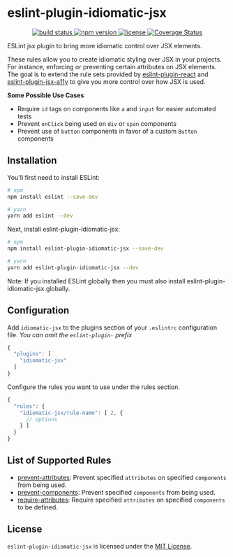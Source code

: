 # eslint-plugin-idiomatic-jsx
<p align="center">
  <a href="https://circleci.com/gh/danrigsby/eslint-plugin-idiomatic-jsx">
    <img src="https://circleci.com/gh/danrigsby/eslint-plugin-idiomatic-jsx.svg?style=svg" alt="build status" />
  </a>
  <a href="https://npmjs.org/package/eslint-plugin-jsx-a11y">
    <img src="https://img.shields.io/npm/v/eslint-plugin-jsx-a11y.svg" alt="npm version" />
  </a>
  <a href="https://github.com/danrigsby/eslint-plugin-idiomatic-jsx/blob/master/LICENSE">
    <img src="https://img.shields.io/npm/l/eslint-plugin-idiomatic-jsx.svg" alt="license" />
  </a>
  <a href='https://coveralls.io/github/danrigsby/eslint-plugin-idiomatic-jsx?branch=master'>
    <img src='https://coveralls.io/repos/github/danrigsby/eslint-plugin-idiomatic-jsx/badge.svg?branch=master' alt='Coverage Status' />
  </a>
</p>

ESLint jsx plugin to bring more idiomatic control over JSX elements.

These rules allow you to create idiomatic styling over JSX in your projects.  For instance, enforcing or preventing certain attributes on JSX elements.  The goal is to extend the rule sets provided by [eslint-plugin-react](https://github.com/yannickcr/eslint-plugin-react) and [eslint-plugin-jsx-a11y](https://github.com/evcohen/eslint-plugin-jsx-a11y) to give you more control over how JSX is used.

**Some Possible Use Cases**
- Require `id` tags on components like `a` and `input` for easier automated tests
- Prevent `onClick` being used on `div` or `span` components
- Prevent use of `button` components in favor of a custom `Button` components

## Installation
You'll first need to install ESLint:

``` sh
# npm
npm install eslint --save-dev

# yarn
yarn add eslint --dev
```
Next, install eslint-plugin-idiomatic-jsx:

``` sh
# npm
npm install eslint-plugin-idiomatic-jsx --save-dev

# yarn
yarn add eslint-plugin-idiomatic-jsx --dev
```

Note: If you installed ESLint globally then you must also install eslint-plugin-idiomatic-jsx globally.

## Configuration
Add `idiomatic-jsx` to the plugins section of your `.eslintrc` configuration file. _You can omit the `eslint-plugin-` prefix_

```javascript
{
  "plugins": [
    "idiomatic-jsx"
  ]
}
```

Configure the rules you want to use under the rules section.

```javascript
{
  "rules": {
    "idiomatic-jsx/rule-name": [ 2, {
      // options
    } ]
  }
}
```

## List of Supported Rules
- [prevent-attributes](docs/rules/prevent-attributes.md): Prevent specified `attributes` on specified `components` from being used.
- [prevent-components](docs/rules/prevent-components.md): Prevent specified `components` from being used.
- [require-attributes](docs/rules/require-attributes.md): Require specified `attributes` on specified `components` to be defined.

## License
`eslint-plugin-idiomatic-jsx` is licensed under the [MIT License](LICENSE).

